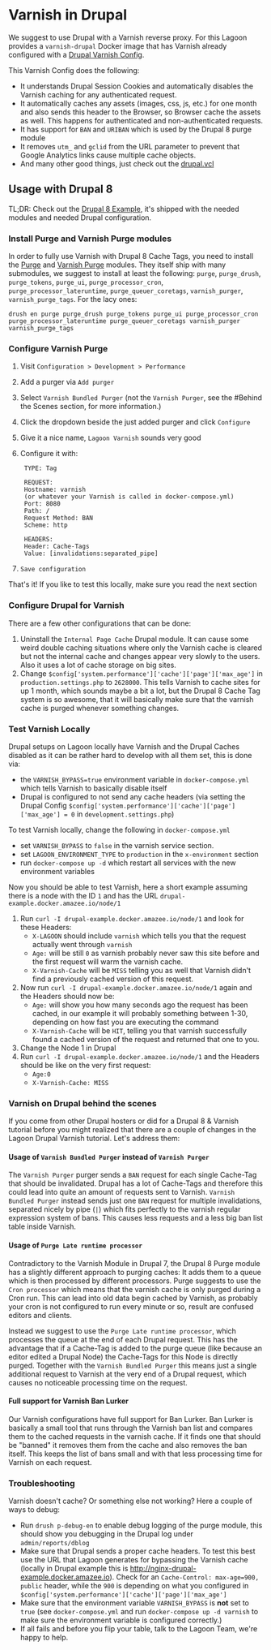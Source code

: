 # Varnish in Drupal

We suggest to use Drupal with a Varnish reverse proxy. For this Lagoon provides a `varnish-drupal` Docker image that has Varnish already configured with a [Drupal Varnish Config](https://github.com/amazeeio/lagoon/blob/master/images/varnish-drupal/drupal.vcl).

This Varnish Config does the following:
- It understands Drupal Session Cookies and automatically disables the Varnish caching for any authenticated request.
- It automatically caches any assets (images, css, js, etc.) for one month and also sends this header to the Browser, so Browser cache the assets as well. This happens for authenticated and non-authenticated requests.
- It has support for `BAN` and `URIBAN` which is used by the Drupal 8 purge module
- It removes `utm_` and `gclid` from the URL parameter to prevent that Google Analytics links cause multiple cache objects.
- And many other good things, just check out the [drupal.vcl](https://github.com/amazeeio/lagoon/blob/master/images/varnish-drupal/drupal.vcl)

## Usage with Drupal 8

TL;DR: Check out the [Drupal 8 Example](https://github.com/amazeeio/drupal-example), it's shipped with the needed modules and needed Drupal configuration.

### Install Purge and Varnish Purge modules

In order to fully use Varnish with Drupal 8 Cache Tags, you need to install the [Purge](https://www.drupal.org/project/purge) and [Varnish Purge](https://www.drupal.org/project/varnish_purge) modules. They itself ship with many submodules, we suggest to install at least the following: `purge`, `purge_drush`, `purge_tokens`, `purge_ui`, `purge_processor_cron`, `purge_processor_lateruntime`, `purge_queuer_coretags`, `varnish_purger`, `varnish_purge_tags`. For the lacy ones:

    drush en purge purge_drush purge_tokens purge_ui purge_processor_cron purge_processor_lateruntime purge_queuer_coretags varnish_purger varnish_purge_tags

### Configure Varnish Purge

1. Visit `Configuration > Development > Performance`
2. Add a purger via `Add purger`
3. Select `Varnish Bundled Purger` (not the `Varnish Purger`, see the #Behind the Scenes section, for more information.)
4. Click the dropdown beside the just added purger and click `Configure`
5. Give it a nice name, `Lagoon Varnish` sounds very good
6. Configure it with:

        TYPE: Tag

        REQUEST:
        Hostname: varnish
        (or whatever your Varnish is called in docker-compose.yml)
        Port: 8080
        Path: /
        Request Method: BAN
        Scheme: http

        HEADERS:
        Header: Cache-Tags
        Value: [invalidations:separated_pipe]

7. `Save configuration`

That's it! If you like to test this locally, make sure you read the next section

### Configure Drupal for Varnish

There are a few other configurations that can be done:

1. Uninstall the `Internal Page Cache` Drupal module. It can cause some weird double caching situations where only the Varnish cache is cleared but not the internal cache and changes appear very slowly to the users. Also it uses a lot of cache storage on big sites.
2. Change `$config['system.performance']['cache']['page']['max_age']` in `production.settings.php` to `2628000`. This tells Varnish to cache sites for up 1 month, which sounds maybe a bit a lot, but the Drupal 8 Cache Tag system is so awesome, that it will basically make sure that the varnish cache is purged whenever something changes.

### Test Varnish Locally

Drupal setups on Lagoon locally have Varnish and the Drupal Caches disabled as it can be rather hard to develop with all them set, this is done via:
- the `VARNISH_BYPASS=true` environment variable in `docker-compose.yml` which tells Varnish to basically disable itself
- Drupal is configured to not send any cache headers (via setting the Drupal Config `$config['system.performance']['cache']['page']['max_age'] = 0` in `development.settings.php`)

To test Varnish locally, change the following in `docker-compose.yml`

- set `VARNISH_BYPASS` to `false` in the varnish service section.
- set `LAGOON_ENVIRONMENT_TYPE` to `production` in the `x-environment` section
- run `docker-compose up -d` which restart all services with the new environment variables

Now you should be able to test Varnish, here a short example assuming there is a node with the ID `1` and has the URL `drupal-example.docker.amazee.io/node/1`

1. Run `curl -I drupal-example.docker.amazee.io/node/1` and look for these Headers:
    - `X-LAGOON` should include `varnish` which tells you that the request actually went through `varnish`
    - `Age:` will be still `0` as varnish probably never saw this site before and the first request will warm the varnish cache.
    - `X-Varnish-Cache` will be `MISS` telling you as well that Varnish didn't find a previously cached version of this request.
2. Now run `curl -I drupal-example.docker.amazee.io/node/1` again and the Headers should now be:
    - `Age:` will show you how many seconds ago the request has been cached, in our example it will probably something between 1-30, depending on how fast you are executing the command
    - `X-Varnish-Cache` will be `HIT`, telling you that varnish successfully found a cached version of the request and returned that one to you.
3. Change the Node 1 in Drupal
4. Run `curl -I drupal-example.docker.amazee.io/node/1` and the Headers should be like on the very first request:
    - `Age:0`
    - `X-Varnish-Cache: MISS`

### Varnish on Drupal behind the scenes

If you come from other Drupal hosters or did for a Drupal 8 & Varnish tutorial before you might realized that there are a couple of changes in the Lagoon Drupal Varnish tutorial. Let's address them:

#### Usage of `Varnish Bundled Purger` instead of `Varnish Purger`

The `Varnish Purger` purger sends a `BAN` request for each single Cache-Tag that should be invalidated. Drupal has a lot of Cache-Tags and therefore this could lead into quite an amount of requests sent to Varnish. `Varnish Bundled Purger` instead sends just one `BAN` request for multiple invalidations, separated nicely by pipe (`|`) which fits perfectly to the varnish regular expression system of bans. This causes less requests and a less big ban list table inside Varnish.

#### Usage of `Purge Late runtime processor`

Contradictory to the Varnish Module in Drupal 7, the Drupal 8 Purge module has a slightly different approach to purging caches: It adds them to a queue which is then processed by different processors. Purge suggests to use the `Cron processor` which means that the varnish cache is only purged during a Cron run. This can lead into old data begin cached by Varnish, as probably your cron is not configured to run every minute or so, result are confused editors and clients.

Instead we suggest to use the `Purge Late runtime processor`, which  processes the queue at the end of each Drupal request. This has the advantage that if a Cache-Tag is added to the purge queue (like because an editor edited a Drupal Node) the Cache-Tags for this Node is directly purged. Together with the `Varnish Bundled Purger` this means just a single additional request to Varnish at the very end of a Drupal request, which causes no noticeable processing time on the request.

#### Full support for Varnish Ban Lurker

Our Varnish configurations have full support for Ban Lurker. Ban Lurker is basically a small tool that runs through the Varnish ban list and compares them to the cached requests in the varnish cache. If it finds one that should be "banned" it removes them from the cache and also removes the ban itself. This keeps the list of bans small and with that less processing time for Varnish on each request.

### Troubleshooting

Varnish doesn't cache? Or something else not working? Here a couple of ways to debug:

- Run `drush p-debug-en` to enable debug logging of the purge module, this should show you debugging in the Drupal log under `admin/reports/dblog`
- Make sure that Drupal sends a proper cache headers. To test this best use the URL that Lagoon generates for bypassing the Varnish cache (locally in Drupal example this is http://nginx-drupal-example.docker.amazee.io). Check for an `Cache-Control: max-age=900, public` header, while the `900` is depending on what you configured in `$config['system.performance']['cache']['page']['max_age']`
- Make sure that the environment variable `VARNISH_BYPASS` is **not** set to `true` (see `docker-compose.yml` and run `docker-compose up -d varnish` to make sure the environment variable is configured correctly.)
- If all fails and before you flip your table, talk to the Lagoon Team, we're happy to help.
